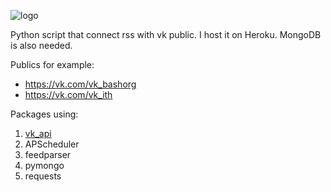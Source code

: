 ![logo](http://i.imgur.com/z2xWIno.png)

Python script that connect rss with vk public. I host it on Heroku. MongoDB is also needed.

Publics for example:

* https://vk.com/vk_bashorg
* https://vk.com/vk_ith


Packages using:
 1. [vk_api](https://github.com/python273/vk_api)
 2. APScheduler
 3. feedparser
 4. pymongo
 5. requests
